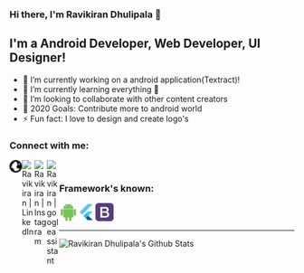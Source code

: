 ### Hi there, I'm Ravikiran Dhulipala 👋

## I'm a Android Developer, Web Developer, UI Designer!
- 🔭 I’m currently working on a android application(Textract)!
- 🌱 I’m currently learning everything 🤣
- 👯 I’m looking to collaborate with other content creators
- 🥅 2020 Goals: Contribute more to android world
- ⚡ Fun fact: I love to design and create logo's

### Connect with me:

[<img align="left" alt="ravikiran" width="22px" src="https://raw.githubusercontent.com/iconic/open-iconic/master/svg/globe.svg" />][website]
[<img align="left" alt="Ravikiran | LinkedIn" width="22px" src="https://cdn.jsdelivr.net/npm/simple-icons@v3/icons/linkedin.svg" />][linkedin]
[<img align="left" alt="Ravikiran | Instagram" width="22px" src="https://cdn.jsdelivr.net/npm/simple-icons@v3/icons/instagram.svg" />][instagram]
[<img align="left" alt="Ravikiran | googleassistant" width="22px" src="https://cdn.jsdelivr.net/npm/simple-icons@v3/icons/googleassistant.svg" />][g-assistant]
<br />

### Framework's known:

[<img align="left" alt="android" width="32px" src="https://raw.githubusercontent.com/github/explore/80688e429a7d4ef2fca1e82350fe8e3517d3494d/topics/android/android.png" />][website]
[<img align="left" alt="flutter" width="32px" src="https://raw.githubusercontent.com/github/explore/80688e429a7d4ef2fca1e82350fe8e3517d3494d/topics/flutter/flutter.png" />][website]
[<img align="left" alt="bootstrap" width="32px" src="https://raw.githubusercontent.com/github/explore/80688e429a7d4ef2fca1e82350fe8e3517d3494d/topics/bootstrap/bootstrap.png" />][website]
</br>
</br>

---
<img align="left" alt="Ravikiran Dhulipala's Github Stats" src="https://github-readme-stats.vercel.app/api?username=RAVIKIRAN-DHULIPALA&show_icons=true&hide_border=true" />

[website]: https://ravikirandhulipala.com
[instagram]: https://instagram.com/ravikiran_dhulipala/
[linkedin]: https://linkedin.com/in/ravikirandhulipala
[g-assistant]:https://assistant.google.com/services/a/uid/000000bb9a27968a?source=web
